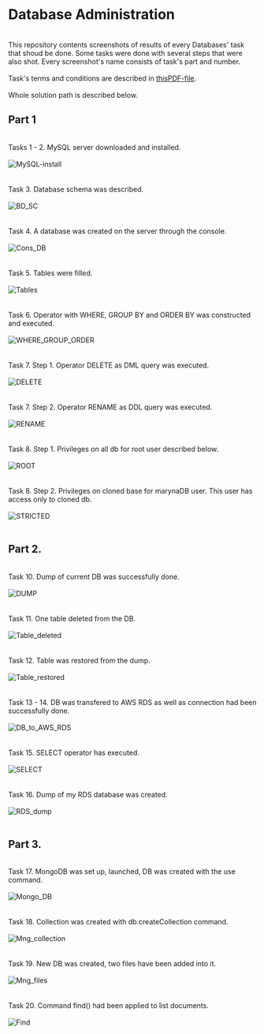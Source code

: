 # Database Administration
<br> This repository contents screenshots of results of every Databases' task that shoud be done. Some tasks were done with several steps that were also shot.
Every screenshot's name consists of task's part and number. </br>
<br> Task's terms and conditions are described in [thisPDF-file](https://github.com/marinaimeninnik/DataBases/blob/mainDBstaskdb.pdf).</br>
<br> Whole solution path is described below.</br>
## Part 1
<br>Tasks 1 - 2. MySQL server downloaded and installed.</br>
<br>![MySQL-install](https://github.com/marinaimeninnik/DataBases/blob/mainDBs/Pictures/DB_hw_p1_st1_2.png)</br>
</br>
<br>Task 3. Database schema was described.</br>
<br>![BD_SC](https://github.com/marinaimeninnik/DataBases/blob/mainDBs/Pictures/DB_hw_p1_st3.png)</br>
</br>
<br>Task 4. A database was created on the server through the console.</br>
<br>![Cons_DB](https://github.com/marinaimeninnik/DataBases/blob/mainDBs/Pictures/DB_hw_p1_st4.png)</br>
</br>
<br>Task 5. Tables were filled.</br>
<br>![Tables](https://github.com/marinaimeninnik/DataBases/blob/mainDBs/Pictures/DB_hw_p1_st5.png)</br>
</br>
<br>Task 6. Operator with WHERE, GROUP BY and ORDER BY was constructed and executed.</br>
<br>![WHERE_GROUP_ORDER](https://github.com/marinaimeninnik/DataBases/blob/mainDBs/Pictures/DB_hw_p1_st6.png)</br>
</br>
<br>Task 7. Step 1. Operator DELETE as DML query was executed.</br>
<br>![DELETE](https://github.com/marinaimeninnik/DataBases/blob/mainDBs/Pictures/DB_hw_p1_st7_1.png)</br>
</br>
<br>Task 7. Step 2. Operator RENAME as DDL query was executed.</br>
<br>![RENAME](https://github.com/marinaimeninnik/DataBases/blob/mainDBs/Pictures/DB_hw_p1_st7_2.png)</br>
</br>
<br>Task 8. Step 1. Privileges on all db for root user described below.</br>
<br>![ROOT](https://github.com/marinaimeninnik/DataBases/blob/mainDBs/Pictures/DB_hw_p1_st8.png)</br>
</br>
<br>Task 8. Step 2. Privileges on cloned base for marynaDB user. This user has access only to cloned db.</br>
<br>![STRICTED](https://github.com/marinaimeninnik/DataBases/blob/mainDBs/Pictures/DB_hw_p1_st8_2.png)</br>
</br>
## Part 2.
<br>Task 10. Dump of current DB was successfully done.</br>
<br>![DUMP](https://github.com/marinaimeninnik/DataBases/blob/mainDBs/Pictures/DB_hw_p2_st1.png)</br>
</br>
<br>Task 11. One table deleted from the DB.</br>
<br>![Table_deleted](https://github.com/marinaimeninnik/DataBases/blob/mainDBs/Pictures/DB_hw_p2_st2.png)</br>
</br>
<br>Task 12. Table was restored from the dump.</br>
<br>![Table_restored](https://github.com/marinaimeninnik/DataBases/blob/mainDBs/Pictures/DB_hw_p2_st3.png)</br>
</br>
<br>Task 13 - 14. DB was transfered to AWS RDS as well as connection had been successfully done.</br>
<br>![DB_to_AWS_RDS](https://github.com/marinaimeninnik/DataBases/blob/mainDBs/Pictures/DB_hw_p2_st13_14.png)</br>
</br>
<br>Task 15. SELECT operator has executed.</br>
<br>![SELECT](https://github.com/marinaimeninnik/DataBases/blob/mainDBs/Pictures/DB_hw_p2_st15.png)</br>
</br>
<br>Task 16. Dump of my RDS database was created.</br>
<br>![RDS_dump](https://github.com/marinaimeninnik/DataBases/blob/mainDBs/Pictures/DB_hw_p2_st16.png)</br>
</br>
## Part 3.
<br>Task 17. MongoDB was set up, launched, DB was created with the use command.</br>
<br>![Mongo_DB](https://github.com/marinaimeninnik/DataBases/blob/mainDBs/Pictures/DB_hw_p3_17.png)</br>
</br>
<br>Task 18. Collection was created with db.createCollection command.</br>
<br>![Mng_collection](https://github.com/marinaimeninnik/DataBases/blob/mainDBs/Pictures/DB_hw_p3_18.png)</br>
</br>
<br>Task 19. New DB was created, two files have been added into it.</br>
<br>![Mng_files](https://github.com/marinaimeninnik/DataBases/blob/mainDBs/Pictures/DB_hw_p3_19.png)</br>
</br>
<br>Task 20. Command find() had been applied to list documents.</br>
<br>![Find](https://github.com/marinaimeninnik/DataBases/blob/mainDBs/Pictures/DB_hw_p3_20.png)</br>
